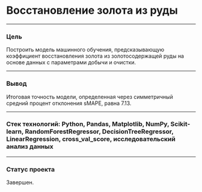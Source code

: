 # Восстановление золота из руды
--------------------------------------------------------------------------------------------------------------------------------
### Цель

Построить модель машинного обучения, предсказывающую коэффициент восстановления золота из золотосодержащей руды на основе данных с параметрами добычи и очистки.

--------------------------------------------------------------------------------------------------------------------------------
### Вывод

Итоговая точность модели, определенная через симметричный средний процент отклонения sMAPE, равна 7.13.

--------------------------------------------------------------------------------------------------------------------------------
### Стек технологий: Python, Pandas, Matplotlib, NumPy, Scikit-learn, RandomForestRegressor, DecisionTreeRegressor, LinearRegression, cross_val_score, исследовательский анализ данных
--------------------------------------------------------------------------------------------------------------------------------
### Статус проекта

Завершен.

